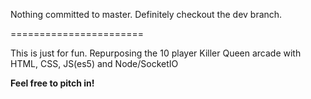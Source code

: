 Nothing committed to master. Definitely checkout the dev branch.

=======================

This is just for fun. Repurposing the 10 player Killer Queen arcade with HTML, CSS, JS(es5) and Node/SocketIO

**Feel free to pitch in!**
